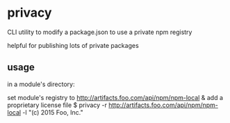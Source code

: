 # privacy

CLI utility to modify a package.json to use a private npm registry

helpful for publishing lots of private packages

## usage

in a module's directory:

set module's registry to http://artifacts.foo.com/api/npm/npm-local & add a proprietary license file
    $ privacy -r http://artifacts.foo.com/api/npm/npm-local -l "(c) 2015 Foo, Inc."
